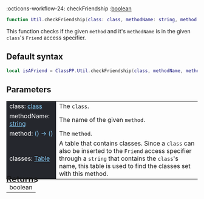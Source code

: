 #
<span class="api-header">
    <span class="api-icon" markdown>:octicons-workflow-24:</span>
    <span class="api-title">checkFriendship</span>
    <span class="api-type">:</span><a href="https://create.roblox.com/docs/luau/booleans" class="api-type">boolean</a>
</span>

```lua
function Util.checkFriendship(class: class, methodName: string, method: () -> (), classes: {[string]: class}): boolean
```

This function checks if the given `method` and it's `methodName` is in the given `class`'s `Friend` access specifier.

## Default syntax
```lua
local isAFriend = ClassPP.Util.checkFriendship(class, methodName, method, classes)
```

## Parameters
<div markdown="1">
<div class="md-typeset__scrollwrap"><div class="md-typeset__table">
<table>
<tbody>
<tr>
<td style="background-color: rgb(37, 39, 45); color: #fff">class: <a href="../../../dataTypes/class" style="color: lightskyblue;">class</a></td>
<td style="width: 74%">The <code>class</code>.</td>
</tr>
<tr>
<td style="background-color: rgb(37, 39, 45); color: #fff">methodName: <a href="https://create.roblox.com/docs/luau/strings" style="color: lightskyblue;">string</a></td>
<td style="width: 74%">The name of the given <code>method</code>.</td>
</tr>
<tr>
<td style="background-color: rgb(37, 39, 45); color: #fff">method: <a style="color: lightskyblue;">() -> ()</a></td>
<td style="width: 74%">The <code>method</code>.</td>
</tr>
<tr>
<td style="background-color: rgb(37, 39, 45); color: #fff">classes: <a href="https://create.roblox.com/docs/luau/tables" style="color: lightskyblue;">Table</a></td>
<td style="width: 74%">A table that contains classes. Since a <code>class</code> can also be inserted to the <code>Friend</code> access specifier through a <code>string</code> that contains the <code>class</code>'s name, this table is used to find the classes set with this method.</td>
</tr>
</tbody>
</table>
</div>
</div>

<h2 markdown="1" style="font-size: 1.5625em; margin-bottom: -20px; margin-top: -30px"> Returns </h2>
<div markdown="1">
<div class="md-typeset__scrollwrap"><div class="md-typeset__table">
<table>
<tbody>
<tr>
<td class="apiReferenceMethodBox">boolean</td>
</tr>
<tr>
</tbody>
</table>
</div>
</div>